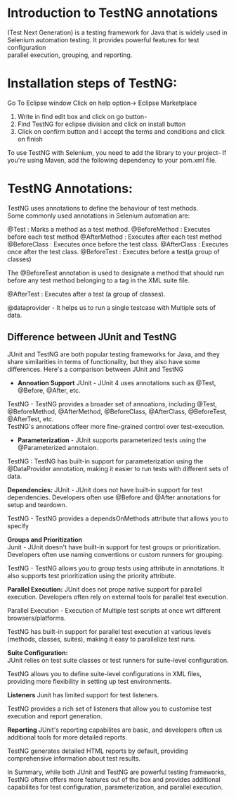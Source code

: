 # Introduction to TestNG annotations

(Test Next Generation) is a testing framework for Java that is widely used in  
Selenium automation testing. It provides powerful features for test configuration  
parallel execution, grouping, and reporting.

# Installation steps of TestNG:
Go To Eclipse window
Click on help option-> Eclipse Marketplace
1. Write in find edit box and click on go button-
2. Find TestNG for eclipse division and click on install button
3. Click on confirm button and I accept the terms and conditions and click on
finish

To use TestNG with Selenium, you need to add the library to your project- If  
you're using Maven, add the following dependency to your pom.xml file. 

# TestNG Annotations:
TestNG uses annotations to define the behaviour of test methods.  
Some commonly used annotations in Selenium automation are:

@Test : Marks a method as a test method.
@BeforeMethod : Executes before each test method
@AfterMethod : Executes after each test method
@BeforeClass : Executes once before the test class.
@AfterClass : Executes once after the test class.
@BeforeTest : Executes before a test(a group of classes)

The @BeforeTest annotation is used to designate a method that should run before any test method belonging to a <test> tag in the XML suite file.

@AfterTest : Executes after a test (a group of classes).

@dataprovider - It helps us to run a single testcase with Multiple sets of data.  

## Difference between JUnit and TestNG

JUnit and TestNG are both popular testing frameworks for Java, and they share similarities in terms of functionality, but they also have some differences. Here's a comparison between JUnit and TestNG

* **Annoation Support**
JUnit - JUnit 4 uses annotations such as @Test, @Before, @After, etc.

TestNG - TestNG provides a broader set of annoations, including @Test, @BeforeMethod, @AfterMethod, @BeforeClass, @AfterClass, @BeforeTest, @AfterTest, etc.  
TestNG's annotations offeer more fine-grained control over test-execution.

* **Parameterization** - 
JUnit supports parameterized tests using the @Parameterized annotaion.

TestNG : TestNG has built-in support for parameterization using the @DataProvider
annotation, making it easier to run tests with different sets of data.

**Dependencies:**
JUnit - JUnit does not have built-in support for test dependencies. Developers often
use @Before and @After annotations for setup and teardown.

TestNG - TestNG provides a dependsOnMethods attribute that allows you to specify 

**Groups and Prioritization**  
Junit - JUnit doesn't have built-in support for test groups or prioritization.  
Developers often use naming conventions or custom runners for grouping.

TestNG - TestNG allows you to group tests using attribute in annotations. It also supports test prioritization using the priority attribute.

**Parallel Execution:**
JUnit does not prope native support for parallel execution. Developers often
rely on external tools for parallel test execution.

Parallel Execution - Execution of Multiple test scripts at once wrt different browsers/platforms.

TestNG has built-in support for parallel test execution at various levels
(methods, classes, suites), making it easy to parallelize test runs.

**Suite Configuration:**  
JUnit relies on test suite classes or test runners for suite-level configuration.

TestNG allows you to define suite-level configurations in XML files,
providing more flexibility in setting up test environments.

**Listeners**
Junit has limited support for test listeners.

TestNG provides a rich set of listeners that allow you to customise test execution and report generation.

**Reporting**
JUnit's reporting capabilites are basic, and developers often us additional tools for more detailed reports. 

TestNG generates detailed HTML reports by default, providing comprehensive information about test results. 

In Summary, while both JUnit and TestNG are powerful testing frameworks, TestNG oftern offers more features out of the box and provides additional capabilites for test configuration, parameterization, and parallel execution.










